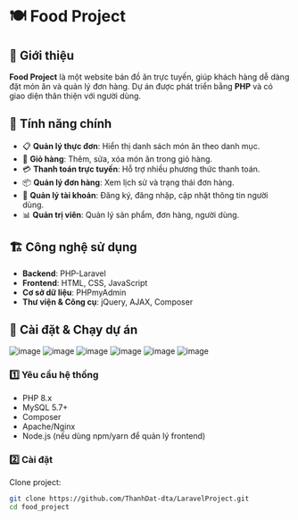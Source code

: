 # 🍽️ Food Project

## 📌 Giới thiệu  
**Food Project** là một website bán đồ ăn trực tuyến, giúp khách hàng dễ dàng đặt món ăn và quản lý đơn hàng. Dự án được phát triển bằng **PHP** và có giao diện thân thiện với người dùng.  

## 🚀 Tính năng chính  
- 📋 **Quản lý thực đơn**: Hiển thị danh sách món ăn theo danh mục.  
- 🛒 **Giỏ hàng**: Thêm, sửa, xóa món ăn trong giỏ hàng.  
- 💳 **Thanh toán trực tuyến**: Hỗ trợ nhiều phương thức thanh toán.  
- 📦 **Quản lý đơn hàng**: Xem lịch sử và trạng thái đơn hàng.  
- 👤 **Quản lý tài khoản**: Đăng ký, đăng nhập, cập nhật thông tin người dùng.  
- 📊 **Quản trị viên**: Quản lý sản phẩm, đơn hàng, người dùng.  

## 🏗️ Công nghệ sử dụng  
- **Backend**: PHP-Laravel  
- **Frontend**: HTML, CSS, JavaScript 
- **Cơ sở dữ liệu**: PHPmyAdmin 
- **Thư viện & Công cụ**: jQuery, AJAX, Composer  

## 🔧 Cài đặt & Chạy dự án  
![image](https://github.com/user-attachments/assets/e4a2cb7b-51e5-4cbf-86bf-c6138fe856fc)
![image](https://github.com/user-attachments/assets/c646f61b-a04e-484f-948e-3b4a199965a3)
![image](https://github.com/user-attachments/assets/d000128c-5f5b-4ae7-95de-b3f88a4761e5)
![image](https://github.com/user-attachments/assets/11b833ad-1771-4a0b-9202-c6cb9656f965)
![image](https://github.com/user-attachments/assets/d5fe67ee-8efd-4da5-b37a-92c9a05db949)
![image](https://github.com/user-attachments/assets/5220c85d-53f9-446a-9576-7a7fe237de7f)



### 1️⃣ Yêu cầu hệ thống  
- PHP 8.x  
- MySQL 5.7+  
- Composer  
- Apache/Nginx  
- Node.js (nếu dùng npm/yarn để quản lý frontend)  

### 2️⃣ Cài đặt  
Clone project:  
```sh
git clone https://github.com/ThanhDat-dta/LaravelProject.git
cd food_project
